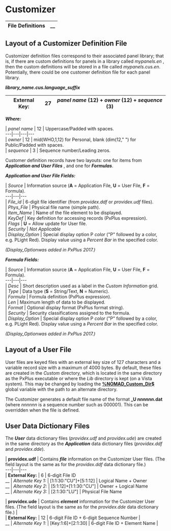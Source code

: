 # Customizer 

**File Definitions** |  **__**  
---|---  
  
## Layout of a Customizer Definition File

Customizer definition files correspond to their associated panel library; that is, if there are custom definitions for panels in a library called _mypanels.en_ , then the custom definitions will be stored in a file called _mypanels.cus.en_. Potentially, there could be one customer definition file for each panel library.

**_library_name.cus.language_suffix_**

**External Key:** |  27 |  _panel name_ (12) + _owner_ (12) + _sequence_ (3)  
---|---|---  
  
**_Where:_**

|  _panel name_ |  12 |  Uppercase/Padded with spaces.  
---|---|---|---  
|  _owner_ |  12 |  mid(WHO,1,12) for Personal, blank (dim(12," ") for Public/Padded with spaces.  
|  _sequence_ |  3 |  Sequence number/Leading zeros.  
  
Customer definition records have two layouts: one for items from **_Application and User Files_** , and one for **_Formulas_**.

**_Application and User File Fields:_**

|  _Source_ |  Information source (**A** = Application File, **U** = User File, **F** = Formula).  
---|---|---  
|  _File_id_ |  6-digit file identifier (from _providex.ddf_ or _providex.udf_ files).  
|  _Phys_File_ |  Physical file name (simple path).  
|  _Item_Name_ |  Name of the file element to be displayed.  
|  _KeyDef_ |  Key definition for accessing records (PxPlus expression).  
|  _Flags_ |  **U** = Allow update for User file.  
|  _Security_ |  _Not Applicable_  
|  _Display_Option_ |  Special display option P _color_ ("P" followed by a color, e.g. PLight Red). Display value using a _Percent Bar_ in the specified color.  
  
_(Display_Optionwas added in PxPlus 2017.)_

**_Formula Fields:_**

|  _Source_ |  Information source (**A** = Application File, **U** = User File, **F** = Formula).  
---|---|---  
|  _Desc_ |  Short description used as a label in the _Custom Information_ grid.  
|  _Type_ |  Data type (**S** = String/Text, **N** = Numeric).  
|  _Formula_ |  Formula definition (PxPlus expression).  
|  _Len_ |  Maximum length of data to be displayed.  
|  _Format_ |  Optional display format (PxPlus format string).  
|  _Security_ |  Security classifications assigned to the formula.  
|  _Display_Option_ |  Special display option P _color_ ("P" followed by a color, e.g. PLight Red). Display value using a _Percent Bar_ in the specified color.  
  
_(Display_Optionwas added in PxPlus 2017.)_

##  Layout of a User File

User files are keyed files with an external key size of 127 characters and a variable record size with a maximum of 4000 bytes. By default, these files are created in the _Custom_ directory, which is located in the same directory as the PxPlus executable or where the _Lib_ directory is kept (on a Vista system). This may be changed by loading the **[%NOMAD_Custom_Dir$](../Appendix/NOMADS%20Variables/Overview.htm#customdir)** global variable with the path to an alternate directory.

The Customizer generates a default file name of the format **_U _nnnnnn_.dat** (where _nnnnnn_ is a sequence number such as 000001). This can be overridden when the file is defined.

## User Data Dictionary Files

The **_User_** data dictionary files (_providex.udf_ and _providex.ude_) are created in the same directory as the **_Application_** data dictionary files (_providex.ddf_ and _providex.dde_).

|  **providex.udf** |  Contains **_file_** information on the Customizer User files. (The field layout is the same as for the _providex.ddf_ data dictionary file.)  
---|---|---  
|  **External Key:** |  6 |  6-digit File ID   
__ |  _Alternate Key 1:_ |  [1:1:30:"CU"]+[5:1:12] |  Logical Name + Owner   
__ |  _Alternate Key 2:_ |  [5:1:12]+[1:1:30:"CU"] |  Owner + Logical Name   
__ |  _Alternate Key 3:_ |  [2:1:30:"LU"] |  Physical File Name  
  
  
|  **providex.ude** |  Contains **_element_** information for the Customizer User files. (The field layout is the same as for the _providex.dde_ data dictionary file.) |   
|  **External Key:** |  12 |  6-digit File ID + 6-digit Sequence Number |   
__ |  _Alternate Key 1:_ |  [Key:1:6]+[2:1:30] |  6-digit File ID + Element Name | 
